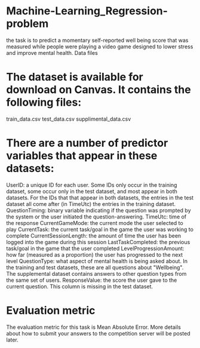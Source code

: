 # Machine-Learning_Regression-problem
the task is to predict a momentary self-reported well being score that was measured while people were playing a video game designed to lower stress and improve mental health.
Data files

# The dataset is available for download on Canvas. It contains the following files:
train_data.csv
test_data.csv
supplimental_data.csv

# There are a number of predictor variables that appear in these datasets:
UserID: a unique ID for each user. Some IDs only occur in the training dataset, some occur only in the test dataset, and most appear in both datasets. For the IDs that that appear in both datasets, the entries in the test dataset all come after (in TimeUtc) the entries in the training dataset.
QuestionTiming: binary variable indicating if the question was prompted by the system or the user initiated the question-answering.
TimeUtc: time of the response
CurrentGameMode: the current mode the user selected to play
CurrentTask: the current task/goal in the game the user was working to complete
CurrentSessionLength: the amount of time the user has been logged into the game during this session
LastTaskCompleted: the previous task/goal in the game that the user completed
LevelProgressionAmount: how far (measured as a proportion) the user has progressed to the next level
QuestionType: what aspect of mental health is being asked about. In the training and test datasets, these are all questions about "Wellbeing". The supplemental dataset contains answers to other question types from the same set of users.
ResponseValue: the score the user gave to the current question. This column is missing in the test dataset.

# Evaluation metric
The evaluation metric for this task is Mean Absolute Error. More details about how to submit your answers to the competition server will be posted later.

